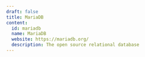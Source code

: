 ```yaml
---
draft: false
title: MariaDB
content:
  id: mariadb
  name: MariaDB
  website: https://mariadb.org/
  description: The open source relational database
---
```

